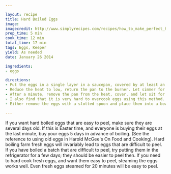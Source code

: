 ```yaml
---

layout: recipe
title: Hard Boiled Eggs
image:
imagecredit: http://www.simplyrecipes.com/recipes/how_to_make_perfect_hard_boiled_eggs/
prep_time: 5 min
cook_time: 12 min
total_time: 17 min
tags: Eggs, Keeper
yield: As needed
date: January 26 2014

ingredients:
- eggs

directions:
- Put the eggs in a single layer in a saucepan, covered by at least an inch or two of cold water. Starting with cold water and gently bringing the eggs to a boil will help keep them from cracking. Adding a tablespoon of vinegar to the water will help keep the egg whites from running out of any eggs that happen to crack while cooking, but some people find that the vinegar affects the taste. I don't have a problem with it and I usually add a little vinegar. Adding a half teaspoon of salt is thought to help both with the preventing of cracking and making the eggs easier to peel. Put the burner on high and bring the eggs to a boil. As soon as the water starts to boil, remove the pan from the heat for a few seconds.
- Reduce the heat to low, return the pan to the burner. Let simmer for one minute. (Note I usually skip this step because I don't notice the eggs boiling until they've been boiling for at least a minute! Also, if you are using an electric stove with a coil element, you can just turn off the heat. There is enough residual heat in the coil to keep the eggs simmering for a minute.)
- After a minute, remove the pan from the heat, cover, and let sit for 12 minutes. If you are doing a large batch of eggs, after 10 minutes you can check for doneness by sacrificing one egg, removing it with a slotted spoon, running it under cold water, and cutting it open. If it isn't done, cook the other eggs a minute or two longer. The eggs should be done perfectly at 10 minutes, but sometimes, depending on the shape of the pan, the size of the eggs, the number of eggs compared to the amount of water, and how cooked you like them, it can take a few minutes more. When you find the right time that works for you given your pan, the size of eggs you usually buy, the type of stove top you have, stick with it.
- I also find that it is very hard to overcook eggs using this method. I can let the eggs sit, covered, for up to 15-20 minutes without the eggs getting overcooked.
- Either remove the eggs with a slotted spoon and place them into a bowl of ice water (this is if you have a lot of eggs) OR strain out the water from the pan, fill the pan with cold water, strain again, fill again, until the eggs cool down a bit. Once cooled, strain the water from the eggs. Store the eggs in a covered container (eggs can release odors) in the refrigerator. They should be eaten within 5 days.

---
```

If you want hard boiled eggs that are easy to peel, make sure they are several days old. If this is Easter time, and everyone is buying their eggs at the last minute, buy your eggs 5 days in advance of boiling. (See the reference to using old eggs in Harold McGee's On Food and Cooking). Hard boiling farm fresh eggs will invariably lead to eggs that are difficult to peel. If you have boiled a batch that are difficult to peel, try putting them in the refrigerator for a few days; they should be easier to peel then. If you need to hard cook fresh eggs, and want them easy to peel, steaming the eggs works well. Even fresh eggs steamed for 20 minutes will be easy to peel.
